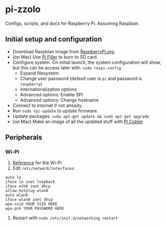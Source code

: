 # pi-zzolo

Configs, scripts, and docs for Raspberry Pi.  Assuming Raspbian.

## Initial setup and configuration

* Download Raspbian image from [RaspberryPi.org](http://www.raspberrypi.org/downloads).
* (on Mac) Use [Pi Filler](http://ivanx.com/raspberrypi/) to burn to SD card.
* Configure system.  On initial launch, the system configuration will show, but this can be access later with: `sudo raspi-config`
    * Expand filesystem 
    * Change user password (default user is `pi` and password is `raspberry`)
    * Internationalization options
    * Advanced options: Enable SPI
    * Advanced options: Change hostname
* Connect to internet if not already.
* Run `sudo rpi-update` to update firmware.
* Update packages: `sudo apt-get update && sudo apt-get upgrade`
* (on Mac) Make an image of all the updated stuff with [Pi Cobler](http://ivanx.com/raspberrypi/).

## Peripherals

### Wi-Pi

1. [Reference](http://www.element14.com/community/servlet/JiveServlet/previewBody/49107-102-1-257014/Wi_Pi.User_Manual.pdf) for the Wi-Pi
1. Edit `/etc/network/interfaces`:

```
auto lo
iface lo inet loopback
iface eth0 inet dhcp
allow-hotplug wlan0
auto wlan0
iface wlan0 inet dhcp
wpa-ssid YOUR SSID HERE
wpa-psk YOUR PASSWORD HERE
```
1. Restart with `sudo /etc/init.d/networking restart`
